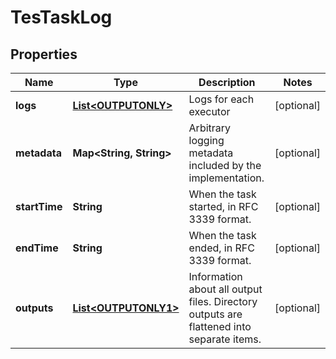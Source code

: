 
# TesTaskLog

## Properties
Name | Type | Description | Notes
------------ | ------------- | ------------- | -------------
**logs** | [**List&lt;OUTPUTONLY&gt;**](OUTPUTONLY.md) | Logs for each executor |  [optional]
**metadata** | **Map&lt;String, String&gt;** | Arbitrary logging metadata included by the implementation. |  [optional]
**startTime** | **String** | When the task started, in RFC 3339 format. |  [optional]
**endTime** | **String** | When the task ended, in RFC 3339 format. |  [optional]
**outputs** | [**List&lt;OUTPUTONLY1&gt;**](OUTPUTONLY1.md) | Information about all output files. Directory outputs are flattened into separate items. |  [optional]



